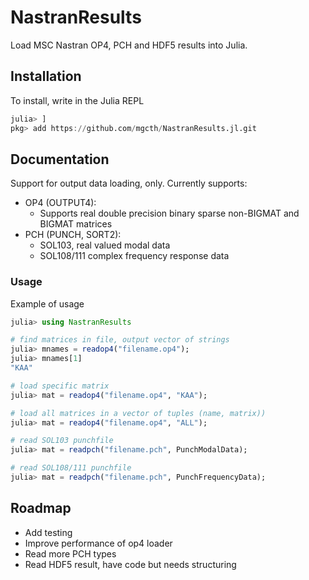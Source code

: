 # NastranResults

Load MSC Nastran OP4, PCH and HDF5 results into Julia.

## Installation
To install, write in the Julia REPL

```julia
julia> ]
pkg> add https://github.com/mgcth/NastranResults.jl.git
```

## Documentation
Support for output data loading, only. Currently supports:
* OP4 (OUTPUT4):
    * Supports real double precision binary sparse non-BIGMAT and BIGMAT matrices
* PCH (PUNCH, SORT2):
    * SOL103, real valued modal data
    * SOL108/111 complex frequency response data

### Usage
Example of usage

```julia
julia> using NastranResults

# find matrices in file, output vector of strings
julia> mnames = readop4("filename.op4");
julia> mnames[1]
"KAA"

# load specific matrix
julia> mat = readop4("filename.op4", "KAA");

# load all matrices in a vector of tuples (name, matrix))
julia> mat = readop4("filename.op4", "ALL");

# read SOL103 punchfile
julia> mat = readpch("filename.pch", PunchModalData);

# read SOL108/111 punchfile
julia> mat = readpch("filename.pch", PunchFrequencyData);
```

## Roadmap
- Add testing
- Improve performance of op4 loader
- Read more PCH types 
- Read HDF5 result, have code but needs structuring
